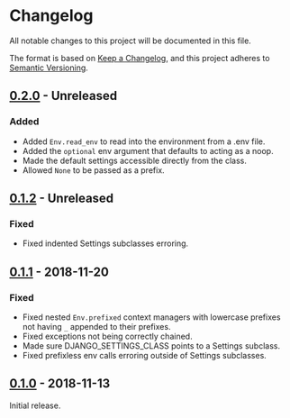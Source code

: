 # Changelog

All notable changes to this project will be documented in this file.

The format is based on [Keep a Changelog](https://keepachangelog.com/),
and this project adheres to [Semantic Versioning](https://semver.org/).

## [0.2.0] - Unreleased

### Added

- Added `Env.read_env` to read into the environment from a .env file.
- Added the `optional` env argument that defaults to acting as a noop.
- Made the default settings accessible directly from the class.
- Allowed `None` to be passed as a prefix.

## [0.1.2] - Unreleased

### Fixed

- Fixed indented Settings subclasses erroring.

## [0.1.1] - 2018-11-20

### Fixed

- Fixed nested `Env.prefixed` context managers with lowercase prefixes not
  having `_` appended to their prefixes.
- Fixed exceptions not being correctly chained.
- Made sure DJANGO_SETTINGS_CLASS points to a Settings subclass.
- Fixed prefixless env calls erroring outside of Settings subclasses.

## [0.1.0] - 2018-11-13

Initial release.

[0.2.0]: https://github.com/orlnub123/django-class-settings/compare/0.1.0...master
[0.1.2]: https://github.com/orlnub123/django-class-settings/compare/0.1.1...release/0.1
[0.1.1]: https://github.com/orlnub123/django-class-settings/releases/tag/0.1.1
[0.1.0]: https://github.com/orlnub123/django-class-settings/releases/tag/0.1.0
